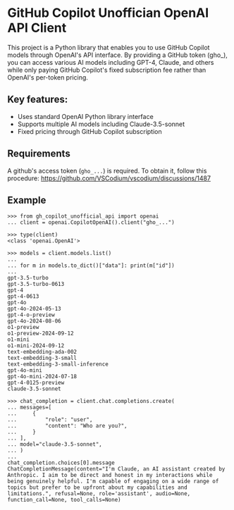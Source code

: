# GitHub Copilot Unoffician OpenAI API Client

This project is a Python library that enables you to use GitHub Copilot models through OpenAI's API interface. By providing a GitHub token (gho_), you can access various AI models including GPT-4, Claude, and others while only paying GitHub Copilot's fixed subscription fee rather than OpenAI's per-token pricing.

## Key features:
- Uses standard OpenAI Python library interface
- Supports multiple AI models including Claude-3.5-sonnet
- Fixed pricing through GitHub Copilot subscription

## Requirements

A github's access token (`gho_...`) is required. To obtain it, follow this procedure:
https://github.com/VSCodium/vscodium/discussions/1487 

## Example

```
>>> from gh_copilot_unofficial_api import openai
... client = openai.CopilotOpenAI().client("gho_...")

>>> type(client)
<class 'openai.OpenAI'>

>>> models = client.models.list()
...
... for m in models.to_dict()["data"]: print(m["id"])
...
gpt-3.5-turbo
gpt-3.5-turbo-0613
gpt-4
gpt-4-0613
gpt-4o
gpt-4o-2024-05-13
gpt-4-o-preview
gpt-4o-2024-08-06
o1-preview
o1-preview-2024-09-12
o1-mini
o1-mini-2024-09-12
text-embedding-ada-002
text-embedding-3-small
text-embedding-3-small-inference
gpt-4o-mini
gpt-4o-mini-2024-07-18
gpt-4-0125-preview
claude-3.5-sonnet

>>> chat_completion = client.chat.completions.create(
... messages=[
...     {
...         "role": "user",
...         "content": "Who are you?",
...     }
... ],
... model="claude-3.5-sonnet",
... )
...
chat_completion.choices[0].message
ChatCompletionMessage(content="I'm Claude, an AI assistant created by Anthropic. I aim to be direct and honest in my interactions while being genuinely helpful. I'm capable of engaging on a wide range of topics but prefer to be upfront about my capabilities and limitations.", refusal=None, role='assistant', audio=None, function_call=None, tool_calls=None)
```